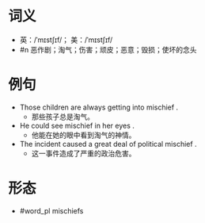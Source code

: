 # 词义
- 英：/ˈmɪstʃɪf/； 美：/ˈmɪstʃɪf/
- #n 恶作剧；淘气；伤害；顽皮；恶意；毁损；使坏的念头
# 例句
- Those children are always getting into mischief .
	- 那些孩子总是淘气。
- He could see mischief in her eyes .
	- 他能在她的眼中看到淘气的神情。
- The incident caused a great deal of political mischief .
	- 这一事件造成了严重的政治危害。
# 形态
- #word_pl mischiefs
